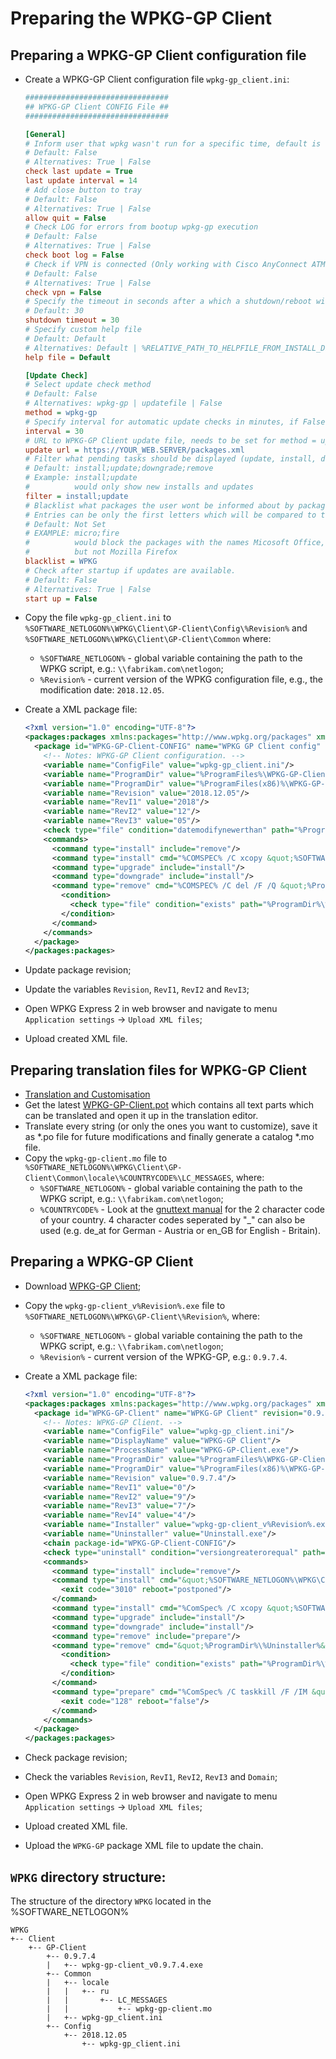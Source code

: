 # Preparing the WPKG-GP Client

## Preparing a WPKG-GP Client configuration file

- Create a WPKG-GP Client configuration file `wpkg-gp_client.ini`:

  ```ini
  ################################
  ## WPKG-GP Client CONFIG File ##
  ################################
  
  [General]
  # Inform user that wpkg wasn't run for a specific time, default is 14 days
  # Default: False
  # Alternatives: True | False
  check last update = True
  last update interval = 14
  # Add close button to tray
  # Default: False
  # Alternatives: True | False
  allow quit = False
  # Check LOG for errors from bootup wpkg-gp execution
  # Default: False
  # Alternatives: True | False
  check boot log = False
  # Check if VPN is connected (Only working with Cisco AnyConnect ATM installed in default folder)
  # Default: False
  # Alternatives: True | False
  check vpn = False
  # Specify the timeout in seconds after a which a shutdown/reboot will be initiated
  # Default: 30
  shutdown timeout = 30
  # Specify custom help file
  # Default: Default
  # Alternatives: Default | %RELATIVE_PATH_TO_HELPFILE_FROM_INSTALL_DIR%
  help file = Default
  
  [Update Check]
  # Select update check method
  # Default: False
  # Alternatives: wpkg-gp | updatefile | False
  method = wpkg-gp
  # Specify interval for automatic update checks in minutes, if False or 0 it wont check for updates automatically.
  interval = 30
  # URL to WPKG-GP Client update file, needs to be set for method = updatefile
  update url = https://YOUR_WEB.SERVER/packages.xml
  # Filter what pending tasks should be displayed (update, install, downgrade, remove), seperate by ";" without spaces.
  # Default: install;update;downgrade;remove
  # Example: install;update
  #          would only show new installs and updates
  filter = install;update
  # Blacklist what packages the user wont be informed about by package NAME, they will still install.
  # Entries can be only the first letters which will be compared to the packages, seperate by  ";" without spaces.
  # Default: Not Set
  # EXAMPLE: micro;fire
  #          would block the packages with the names Micosoft Office, Microsoft Visual Studio, Firefox , Firebird
  #          but not Mozilla Firefox
  blacklist = WPKG
  # Check after startup if updates are available.
  # Default: False
  # Alternatives: True | False
  start up = False
  ```

- Copy the file `wpkg-gp_client.ini` to `%SOFTWARE_NETLOGON%\WPKG\Client\GP-Client\Config\%Revision%` and
  `%SOFTWARE_NETLOGON%\WPKG\Client\GP-Client\Common`
  where:
    * `%SOFTWARE_NETLOGON%` - global variable containing the path to the WPKG script,
      e.g.: `\\fabrikam.com\netlogon`;
    * `%Revision%` - current version of the WPKG configuration file, e.g.,
      the modification date: `2018.12.05`.

- Create a XML package file:

  ```xml
  <?xml version="1.0" encoding="UTF-8"?>
  <packages:packages xmlns:packages="http://www.wpkg.org/packages" xmlns:wpkg="http://www.wpkg.org/wpkg" xmlns:xsi="http://www.w3.org/2001/XMLSchema-instance" xsi:schemaLocation="http://www.wpkg.org/packages">
    <package id="WPKG-GP-Client-CONFIG" name="WPKG GP Client config" revision="2018.12.05" priority="10000" reboot="false">
      <!-- Notes: WPKG-GP Client configuration. -->
      <variable name="ConfigFile" value="wpkg-gp_client.ini"/>
      <variable name="ProgramDir" value="%ProgramFiles%\WPKG-GP-Client" architecture="x86"/>
      <variable name="ProgramDir" value="%ProgramFiles(x86)%\WPKG-GP-Client" architecture="x64"/>
      <variable name="Revision" value="2018.12.05"/>
      <variable name="RevI1" value="2018"/>
      <variable name="RevI2" value="12"/>
      <variable name="RevI3" value="05"/>
      <check type="file" condition="datemodifynewerthan" path="%ProgramDir%\%ConfigFile%" value="%RevI1%-%RevI2%-%RevI3% 00:00:00"/>
      <commands>
        <command type="install" include="remove"/>
        <command type="install" cmd="%COMSPEC% /C xcopy &quot;%SOFTWARE_NETLOGON%\WPKG\Client\GP-Client\Config\%Revision%\%ConfigFile%&quot; &quot;%ProgramDir%\&quot; /E /Q /H /R /Y" timeout="60"/>
        <command type="upgrade" include="install"/>
        <command type="downgrade" include="install"/>
        <command type="remove" cmd="%COMSPEC% /C del /F /Q &quot;%ProgramDir%\%ConfigFile%&quot;" timeout="30">
          <condition>
            <check type="file" condition="exists" path="%ProgramDir%\%ConfigFile%"/>
          </condition>
        </command>
      </commands>
    </package>
  </packages:packages>
  ```

- Update package revision;
- Update the variables `Revision`, `RevI1`, `RevI2` and `RevI3`;
- Open WPKG Express 2 in web browser and navigate to menu `Application settings` ->
  `Upload XML files`;
- Upload created XML file.

## Preparing translation files for WPKG-GP Client

- [Translation and Customisation](https://github.com/sonicnkt/wpkg-gp-client/wiki/Translation-and-Customisation)
- Get the latest [WPKG-GP-Client.pot](https://github.com/sonicnkt/wpkg-gp-client/blob/master/WPKG-GP-Client.pot)
  which contains all text parts which can be translated and open it up in the translation editor.
- Translate every string (or only the ones you want to customize), save it as *.po file for future
  modifications and finally generate a catalog *.mo file.
- Copy the `wpkg-gp-client.mo` file to `%SOFTWARE_NETLOGON%\WPKG\Client\GP-Client\Common\locale\%COUNTRYCODE%\LC_MESSAGES`,
  where:
    * `%SOFTWARE_NETLOGON%` - global variable containing the path to the WPKG script,
      e.g.: `\\fabrikam.com\netlogon`;
    * `%COUNTRYCODE%` - Look at the [gnuttext manual](https://www.gnu.org/software/gettext/manual/html_node/Country-Codes.html#Country-Codes)
      for the 2 character code of your country. 4 character codes seperated by "_" can also be
      used (e.g. de_at for German - Austria or en_GB for English - Britain).

## Preparing a WPKG-GP Client

- Download [WPKG-GP Client](https://github.com/sonicnkt/wpkg-gp-client/releases);
- Copy the `wpkg-gp-client_v%Revision%.exe` file to `%SOFTWARE_NETLOGON%\WPKG\GP-Client\%Revision%`,
  where:
    * `%SOFTWARE_NETLOGON%` - global variable containing the path to the WPKG script,
      e.g.: `\\fabrikam.com\netlogon`;
    * `%Revision%` - current version of the WPKG-GP, e.g.: `0.9.7.4`.
- Create a XML package file:

  ```xml
  <?xml version="1.0" encoding="UTF-8"?>
  <packages:packages xmlns:packages="http://www.wpkg.org/packages" xmlns:wpkg="http://www.wpkg.org/wpkg" xmlns:xsi="http://www.w3.org/2001/XMLSchema-instance" xsi:schemaLocation="http://www.wpkg.org/packages">
    <package id="WPKG-GP-Client" name="WPKG-GP Client" revision="0.9.7.4" priority="10000" reboot="false">
      <!-- Notes: WPKG-GP Client. -->
      <variable name="ConfigFile" value="wpkg-gp_client.ini"/>
      <variable name="DisplayName" value="WPKG-GP Client"/>
      <variable name="ProcessName" value="WPKG-GP-Client.exe"/>
      <variable name="ProgramDir" value="%ProgramFiles%\WPKG-GP-Client" architecture="x86"/>
      <variable name="ProgramDir" value="%ProgramFiles(x86)%\WPKG-GP-Client" architecture="x64"/>
      <variable name="Revision" value="0.9.7.4"/>
      <variable name="RevI1" value="0"/>
      <variable name="RevI2" value="9"/>
      <variable name="RevI3" value="7"/>
      <variable name="RevI4" value="4"/>
      <variable name="Installer" value="wpkg-gp-client_v%Revision%.exe"/>
      <variable name="Uninstaller" value="Uninstall.exe"/>
      <chain package-id="WPKG-GP-Client-CONFIG"/>
      <check type="uninstall" condition="versiongreaterorequal" path="%DisplayName%" value="%Revision%"/>
      <commands>
        <command type="install" include="remove"/>
        <command type="install" cmd="&quot;%SOFTWARE_NETLOGON%\WPKG\Client\GP-Client\%Revision%\%Installer%&quot; /SP- /VERYSILENT /SUPPRESSMSGBOXES /NORESTART /RESTARTEXITCODE=3010 /DIR=&quot;%ProgramDir%&quot; /LOG=&quot;%TEMP%\WPKG-GP-Client-install.log%&quot; /INI=&quot;%SOFTWARE_NETLOGON%\WPKG\Client\GP-Client\Common\%ConfigFile%&quot;" timeout="60">
          <exit code="3010" reboot="postponed"/>
        </command>
        <command type="install" cmd="%ComSpec% /C xcopy &quot;%SOFTWARE_NETLOGON%\WPKG\Client\GP-Client\Common\locale&quot; &quot;%ProgramDir%\locale&quot; /E /Q /H /R /Y" timeout="30"/>
        <command type="upgrade" include="install"/>
        <command type="downgrade" include="install"/>
        <command type="remove" include="prepare"/>
        <command type="remove" cmd="&quot;%ProgramDir%\%Uninstaller%&quot; /VERYSILENT /SUPPRESSMSGBOXES /NORESTART" timeout="60">
          <condition>
            <check type="file" condition="exists" path="%ProgramDir%\%Uninstaller%"/>
          </condition>
        </command>
        <command type="prepare" cmd="%ComSpec% /C taskkill /F /IM &quot;%ProcessName%&quot;" timeout="30">
          <exit code="128" reboot="false"/>
        </command>
      </commands>
    </package>
  </packages:packages>
  ```

- Check package revision;
- Check the variables `Revision`, `RevI1`, `RevI2`, `RevI3` and `Domain`;
- Open WPKG Express 2 in web browser and navigate to menu `Application settings` ->
  `Upload XML files`;
- Upload created XML file.
- Upload the `WPKG-GP` package XML file to update the chain.

## `WPKG` directory structure:

The structure of the directory `WPKG` located in the %SOFTWARE_NETLOGON%

  ```text
  WPKG
  +-- Client
      +-- GP-Client
          +-- 0.9.7.4
          |   +-- wpkg-gp-client_v0.9.7.4.exe
          +-- Common
          |   +-- locale
          |   |   +-- ru
          |   |       +-- LC_MESSAGES
          |   |           +-- wpkg-gp-client.mo
          |   +-- wpkg-gp_client.ini
          +-- Config
              +-- 2018.12.05
                  +-- wpkg-gp_client.ini
  ```
